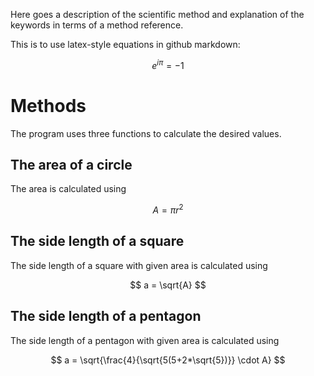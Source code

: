 Here goes a description of the scientific method and explanation of the keywords in terms of a method reference.

This is to use latex-style equations in github markdown:

$$
e^{i \pi} = -1
$$

# Methods

The program uses three functions to calculate the desired values.

## The area of a circle
The area is calculated using

$$
A = \pi r^2
$$

## The side length of a square
The side length of a square with given area is calculated using

$$
a = \sqrt{A}
$$


## The side length of a pentagon
The side length of a pentagon with given area is calculated using

$$
a = \sqrt{\frac{4}{\sqrt{5(5+2*\sqrt{5})}} \cdot A}
$$